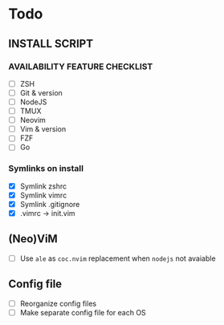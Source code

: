 # Todo

## INSTALL SCRIPT

### AVAILABILITY FEATURE CHECKLIST
- [ ] ZSH
- [ ] Git & version
- [ ] NodeJS
- [ ] TMUX
- [ ] Neovim
- [ ] Vim & version
- [ ] FZF
- [ ] Go

### Symlinks on install
- [x] Symlink zshrc
- [x] Symlink vimrc
- [x] Symlink .gitignore
- [x] .vimrc -> init.vim

## (Neo)ViM
- [ ] Use `ale` as `coc.nvim` replacement when `nodejs` not avaiable

## Config file
- [ ] Reorganize config files
- [ ] Make separate config file for each OS
